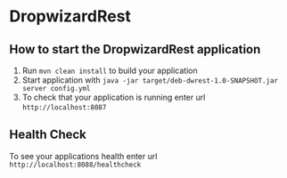 # DropwizardRest

How to start the DropwizardRest application
---

1. Run `mvn clean install` to build your application
2. Start application with `java -jar target/deb-dwrest-1.0-SNAPSHOT.jar server config.yml`
3. To check that your application is running enter url `http://localhost:8087`

Health Check
---

To see your applications health enter url `http://localhost:8088/healthcheck`
